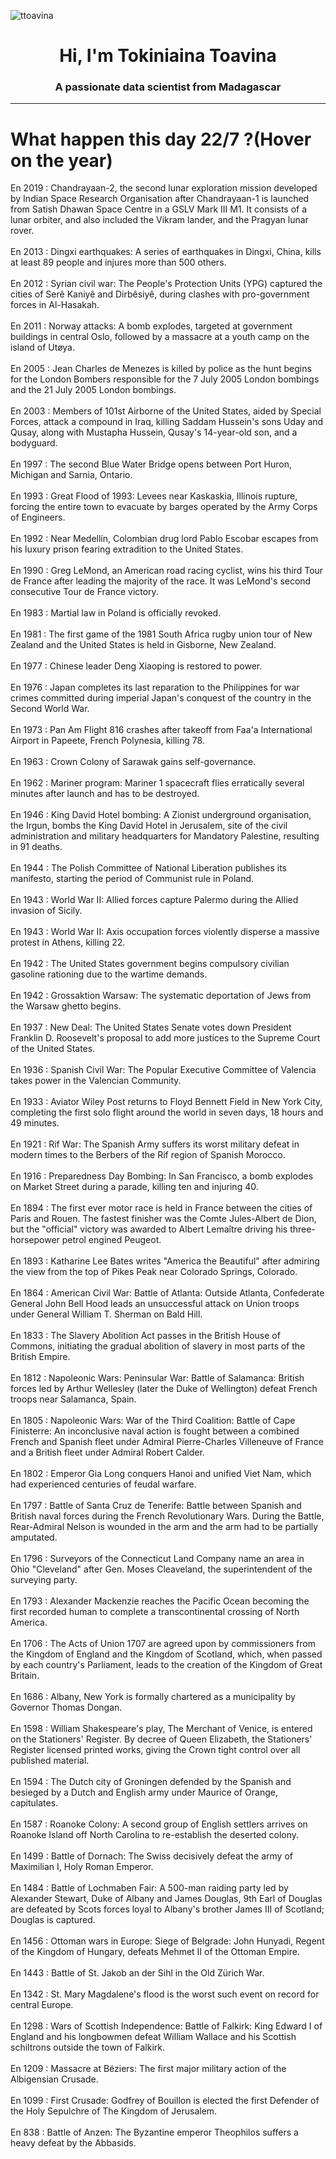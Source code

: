
<p align="left"> <img src="https://komarev.com/ghpvc/?username=ttoavina&label=Profile%20views&color=0e75b6&style=flat" alt="ttoavina" /> </p>
<h1 align="center">Hi, I'm Tokiniaina Toavina</h1>
<h3 align="center">A passionate data scientist from Madagascar</h3>
    
<hr/>
<h1> What happen this day 22/7 ?(Hover on the year)</h1>

En 2019 : Chandrayaan-2, the second lunar exploration mission developed by Indian Space Research Organisation after Chandrayaan-1 is launched from Satish Dhawan Space Centre in a GSLV Mark III M1. It consists of a lunar orbiter, and also included the Vikram lander, and the Pragyan lunar rover.
<br/><br/>
En 2013 : Dingxi earthquakes: A series of earthquakes in Dingxi, China, kills at least 89 people and injures more than 500 others.
<br/><br/>
En 2012 : Syrian civil war: The People's Protection Units (YPG) captured the cities of Serê Kaniyê and Dirbêsiyê, during clashes with pro-government forces in Al-Hasakah.
<br/><br/>
En 2011 : Norway attacks: A bomb explodes, targeted at government buildings in central Oslo, followed by a massacre at a youth camp on the island of Utøya.
<br/><br/>
En 2005 : Jean Charles de Menezes is killed by police as the hunt begins for the London Bombers responsible for the 7 July 2005 London bombings and the 21 July 2005 London bombings.
<br/><br/>
En 2003 : Members of 101st Airborne of the United States, aided by Special Forces, attack a compound in Iraq, killing Saddam Hussein's sons Uday and Qusay, along with Mustapha Hussein, Qusay's 14-year-old son, and a bodyguard.
<br/><br/>
En 1997 : The second Blue Water Bridge opens between Port Huron, Michigan and Sarnia, Ontario.
<br/><br/>
En 1993 : Great Flood of 1993: Levees near Kaskaskia, Illinois rupture, forcing the entire town to evacuate by barges operated by the Army Corps of Engineers.
<br/><br/>
En 1992 : Near Medellín, Colombian drug lord Pablo Escobar escapes from his luxury prison fearing extradition to the United States.
<br/><br/>
En 1990 : Greg LeMond, an American road racing cyclist, wins his third Tour de France after leading the majority of the race. It was LeMond's second consecutive Tour de France victory.
<br/><br/>
En 1983 : Martial law in Poland is officially revoked.
<br/><br/>
En 1981 : The first game of the 1981 South Africa rugby union tour of New Zealand and the United States is held in Gisborne, New Zealand.
<br/><br/>
En 1977 : Chinese leader Deng Xiaoping is restored to power.
<br/><br/>
En 1976 : Japan completes its last reparation to the Philippines for war crimes committed during imperial Japan's conquest of the country in the Second World War.
<br/><br/>
En 1973 : Pan Am Flight 816 crashes after takeoff from Faa'a International Airport in Papeete, French Polynesia, killing 78.
<br/><br/>
En 1963 : Crown Colony of Sarawak gains self-governance.
<br/><br/>
En 1962 : Mariner program: Mariner 1 spacecraft flies erratically several minutes after launch and has to be destroyed.
<br/><br/>
En 1946 : King David Hotel bombing: A Zionist underground organisation, the Irgun, bombs the King David Hotel in Jerusalem, site of the civil administration and military headquarters for Mandatory Palestine, resulting in 91 deaths.
<br/><br/>
En 1944 : The Polish Committee of National Liberation publishes its manifesto, starting the period of Communist rule in Poland.
<br/><br/>
En 1943 : World War II: Allied forces capture Palermo during the Allied invasion of Sicily.
<br/><br/>
En 1943 : World War II: Axis occupation forces violently disperse a massive protest in Athens, killing 22.
<br/><br/>
En 1942 : The United States government begins compulsory civilian gasoline rationing due to the wartime demands.
<br/><br/>
En 1942 : Grossaktion Warsaw: The systematic deportation of Jews from the Warsaw ghetto begins.
<br/><br/>
En 1937 : New Deal: The United States Senate votes down President Franklin D. Roosevelt's proposal to add more justices to the Supreme Court of the United States.
<br/><br/>
En 1936 : Spanish Civil War: The Popular Executive Committee of Valencia takes power in the Valencian Community.
<br/><br/>
En 1933 : Aviator Wiley Post returns to Floyd Bennett Field in New York City, completing the first solo flight around the world in seven days, 18 hours and 49 minutes.
<br/><br/>
En 1921 : Rif War: The Spanish Army suffers its worst military defeat in modern times to the Berbers of the Rif region of Spanish Morocco.
<br/><br/>
En 1916 : Preparedness Day Bombing: In San Francisco, a bomb explodes on Market Street during a parade, killing ten and injuring 40.
<br/><br/>
En 1894 : The first ever motor race is held in France between the cities of Paris and Rouen. The fastest finisher was the Comte Jules-Albert de Dion, but the "official" victory was awarded to Albert Lemaître driving his three-horsepower petrol engined Peugeot.
<br/><br/>
En 1893 : Katharine Lee Bates writes "America the Beautiful" after admiring the view from the top of Pikes Peak near Colorado Springs, Colorado.
<br/><br/>
En 1864 : American Civil War: Battle of Atlanta: Outside Atlanta, Confederate General John Bell Hood leads an unsuccessful attack on Union troops under General William T. Sherman on Bald Hill.
<br/><br/>
En 1833 : The Slavery Abolition Act passes in the British House of Commons, initiating the gradual abolition of slavery in most parts of the British Empire.
<br/><br/>
En 1812 : Napoleonic Wars: Peninsular War: Battle of Salamanca: British forces led by Arthur Wellesley (later the Duke of Wellington) defeat French troops near Salamanca, Spain.
<br/><br/>
En 1805 : Napoleonic Wars: War of the Third Coalition: Battle of Cape Finisterre: An inconclusive naval action is fought between a combined French and Spanish fleet under Admiral Pierre-Charles Villeneuve of France and a British fleet under Admiral Robert Calder.
<br/><br/>
En 1802 : Emperor Gia Long conquers Hanoi and unified Viet Nam, which had experienced centuries of feudal warfare.
<br/><br/>
En 1797 : Battle of Santa Cruz de Tenerife: Battle between Spanish and British naval forces during the French Revolutionary Wars. During the Battle, Rear-Admiral Nelson is wounded in the arm and the arm had to be partially amputated.
<br/><br/>
En 1796 : Surveyors of the Connecticut Land Company name an area in Ohio "Cleveland" after Gen. Moses Cleaveland, the superintendent of the surveying party.
<br/><br/>
En 1793 : Alexander Mackenzie reaches the Pacific Ocean becoming the first recorded human to complete a transcontinental crossing of North America.
<br/><br/>
En 1706 : The Acts of Union 1707 are agreed upon by commissioners from the Kingdom of England and the Kingdom of Scotland, which, when passed by each country's Parliament, leads to the creation of the Kingdom of Great Britain.
<br/><br/>
En 1686 : Albany, New York is formally chartered as a municipality by Governor Thomas Dongan.
<br/><br/>
En 1598 : William Shakespeare's play, The Merchant of Venice, is entered on the Stationers' Register. By decree of Queen Elizabeth, the Stationers' Register licensed printed works, giving the Crown tight control over all published material.
<br/><br/>
En 1594 : The Dutch city of Groningen defended by the Spanish and besieged by a Dutch and English army under Maurice of Orange, capitulates.
<br/><br/>
En 1587 : Roanoke Colony: A second group of English settlers arrives on Roanoke Island off North Carolina to re-establish the deserted colony.
<br/><br/>
En 1499 : Battle of Dornach: The Swiss decisively defeat the army of Maximilian I, Holy Roman Emperor.
<br/><br/>
En 1484 : Battle of Lochmaben Fair: A 500-man raiding party led by Alexander Stewart, Duke of Albany and James Douglas, 9th Earl of Douglas are defeated by Scots forces loyal to Albany's brother James III of Scotland; Douglas is captured.
<br/><br/>
En 1456 : Ottoman wars in Europe: Siege of Belgrade: John Hunyadi, Regent of the Kingdom of Hungary, defeats Mehmet II of the Ottoman Empire.
<br/><br/>
En 1443 : Battle of St. Jakob an der Sihl in the Old Zürich War.
<br/><br/>
En 1342 : St. Mary Magdalene's flood is the worst such event on record for central Europe.
<br/><br/>
En 1298 : Wars of Scottish Independence: Battle of Falkirk: King Edward I of England and his longbowmen defeat William Wallace and his Scottish schiltrons outside the town of Falkirk.
<br/><br/>
En 1209 : Massacre at Béziers: The first major military action of the Albigensian Crusade.
<br/><br/>
En 1099 : First Crusade: Godfrey of Bouillon is elected the first Defender of the Holy Sepulchre of The Kingdom of Jerusalem.
<br/><br/>
En 838 : Battle of Anzen: The Byzantine emperor Theophilos suffers a heavy defeat by the Abbasids.
<br/><br/>
